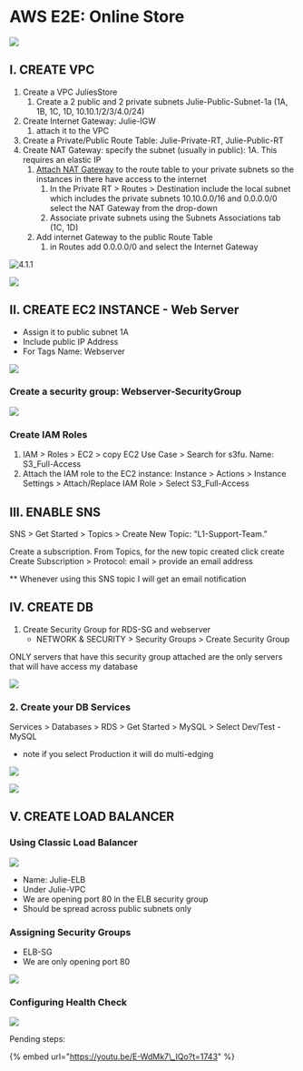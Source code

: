 # AWS E2E: Online Store

![](../../../.gitbook/assets/image%20%28102%29.png)

## I. CREATE VPC

1. Create a VPC JuliesStore
   1. Create a 2 public and 2 private subnets Julie-Public-Subnet-1a \(1A, 1B, 1C, 1D, 10.10.1/2/3/4.0/24\)
2. Create Internet Gateway: Julie-IGW
   1. attach it to the VPC
3. Create a Private/Public Route Table: Julie-Private-RT, Julie-Public-RT
4. Create NAT Gateway: specify the subnet \(usually in public\): 1A. This requires an elastic IP
   1. [Attach NAT Gateway](https://youtu.be/E-WdMk7_IQo?t=912) to the route table to your private subnets  so the instances in there have access to the internet
      1. In the Private RT &gt; Routes &gt; Destination include the local subnet which includes the private subnets 10.10.0.0/16 and 0.0.0.0/0 select the NAT Gateway from the drop-down
      2. Associate private subnets using the Subnets Associations tab \(1C, 1D\)
   2. Add internet Gateway to the public Route Table
      1. in Routes add 0.0.0.0/0 and select the Internet Gateway

![4.1.1](../../../.gitbook/assets/image%20%2896%29.png)

![](../../../.gitbook/assets/image%20%28113%29.png)

## II. CREATE EC2 INSTANCE - Web Server

* Assign it to public subnet 1A
* Include public IP Address
* For Tags Name: Webserver

![](../../../.gitbook/assets/image%20%289%29.png)

### Create a security group: Webserver-SecurityGroup

![](../../../.gitbook/assets/image%20%2819%29.png)

### 

### Create IAM Roles

1. IAM &gt; Roles &gt; EC2 &gt; copy EC2 Use Case &gt; Search for s3fu.  Name: S3\_Full-Access
2. Attach the IAM role to the EC2 instance: Instance &gt; Actions &gt; Instance Settings &gt; Attach/Replace IAM Role &gt; Select S3\_Full-Access

## III. ENABLE SNS 

SNS &gt; Get Started &gt; Topics &gt; Create New Topic: "L1-Support-Team." 

Create a subscription. From Topics, for the new topic created click create Create Subscription &gt; Protocol: email &gt; provide an email address

\*\* Whenever using this SNS topic I will get an email notification  



## IV. CREATE DB

1. Create Security Group for RDS-SG and webserver
   * NETWORK & SECURITY &gt; Security Groups &gt; Create Security Group

ONLY servers that have this security group attached are the only servers that will have access my database

![](../../../.gitbook/assets/image%20%2832%29.png)

### 2. Create your DB Services

Services &gt; Databases &gt; RDS &gt; Get Started &gt; MySQL &gt; Select Dev/Test - MySQL

* note if you select Production it will do multi-edging

![](../../../.gitbook/assets/image%20%2835%29.png)

![](../../../.gitbook/assets/image%20%2887%29.png)



## V. CREATE LOAD BALANCER

### Using Classic Load Balancer

![](../../../.gitbook/assets/image%20%2818%29.png)

* Name: Julie-ELB
* Under Julie-VPC
* We are opening port 80 in the ELB security group
* Should be spread across public subnets only

### Assigning Security Groups

* ELB-SG
* We are only opening port 80

![](../../../.gitbook/assets/image%20%28118%29.png)

### Configuring Health Check

![](../../../.gitbook/assets/image%20%282%29.png)



Pending steps:

{% embed url="https://youtu.be/E-WdMk7\_IQo?t=1743" %}





